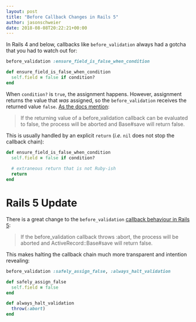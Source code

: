 ```yaml
---
layout: post
title: "Before Callback Changes in Rails 5"
author: jasonschweier
date: 2018-08-08T20:22:21+00:00
---
```


In Rails 4 and below, callbacks like `before_validation` always had a gotcha that you had to watch out for:

```ruby
before_validation :ensure_field_is_false_when_condition

def ensure_field_is_false_when_condition
  self.field = false if condition?
end
```

When `condition?` is `true`, the assignment happens. However, assignment returns the value that _was_ assigned, so the `before_validation` receives the returned value `false`. [As the docs mention](https://api.rubyonrails.org/v4.2.10/classes/ActiveRecord/Callbacks.html):

> If the returning value of a before_validation callback can be evaluated to false, the process will be aborted and Base#save will return false.

This is usually handled by an explicit `return` (*i.e.* `nil` does not stop the callback chain):

```ruby
def ensure_field_is_false_when_condition
  self.field = false if condition?
  
  # extraneous return that is not Ruby-ish
  return
end
```

# Rails 5 Update

There is a great change to the `before_validation` [callback behaviour in Rails 5](https://api.rubyonrails.org/classes/ActiveRecord/Callbacks.html):

> If the before_validation callback throws :abort, the process will be aborted and ActiveRecord::Base#save will return false.

This makes halting the callback chain much more transparent and intention revealing:

```ruby
before_validation :safely_assign_false, :always_halt_validation

def safely_assign_false
  self.field = false
end

def always_halt_validation
  throw(:abort)
end
```
